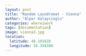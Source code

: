 ```yaml
---
layout: post
title: "Random Laundromat - Vienna"
author: "Alper Kalaycioglu"
categories: whereiwork
tags: [documentation]
image: vienna3.jpg
location:
  latitude: 48.191628
  longitude: 16.358380
---
```

